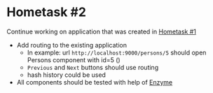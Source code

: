 # Hometask #2

Continue working on application that was created in [Hometask #1](https://github.com/dnbard/react-tutorial/blob/master/hometask_1.md)

* Add routing to the existing application
  * In example: url `http://localhost:9000/persons/5` should open Persons component with id=5 (<Persons pid=5 />)
  * `Previous` and `Next` buttons should use routing
  * hash history could be used
* All components should be tested with help of [Enzyme](https://github.com/airbnb/enzyme)
